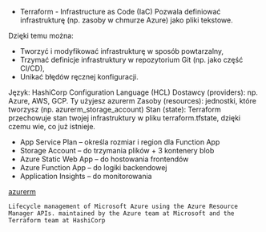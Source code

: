- Terraform - Infrastructure as Code (IaC)
 Pozwala definiować infrastrukturę (np. zasoby w chmurze Azure) jako pliki tekstowe.

Dzięki temu można:
- Tworzyć i modyfikować infrastrukturę w sposób powtarzalny,
- Trzymać definicje infrastruktury w repozytorium Git (np. jako część CI/CD),
- Unikać błędów ręcznej konfiguracji.

Język: HashiCorp Configuration Language (HCL)
Dostawcy (providers): np. Azure, AWS, GCP. Ty użyjesz azurerm
Zasoby (resources): jednostki, które tworzysz (np. azurerm_storage_account)
Stan (state): Terraform przechowuje stan twojej infrastruktury w pliku terraform.tfstate, dzięki czemu wie, co już istnieje.

- App Service Plan – określa rozmiar i region dla Function App
- Storage Account – do trzymania plików + 3 kontenery blob
- Azure Static Web App – do hostowania frontendów
- Azure Function App – do logiki backendowej
- Application Insights – do monitorowania


[azurerm](https://github.com/hashicorp/terraform-provider-azurerm)
```
Lifecycle management of Microsoft Azure using the Azure Resource Manager APIs. maintained by the Azure team at Microsoft and the Terraform team at HashiCorp
```